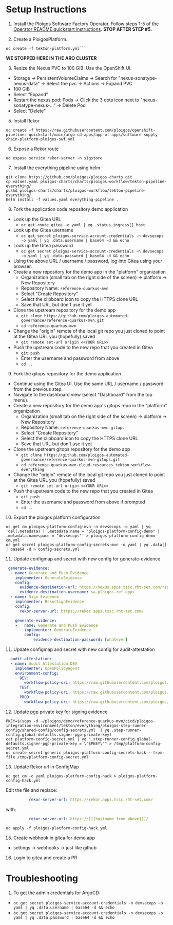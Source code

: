 # Setup Instructions

1. Install the Ploigos Software Factory Operator. Follow steps 1-5 of the [Operator README quickstart instructions](https://github.com/ploigos/ploigos-software-factory-operator/#quick-start). **STOP AFTER STEP #5.**

2. Create a PloigosPlatform.
```shell
oc create -f tekton-platform.yml```
```
**WE STOPPED HERE IN THE ARO CLUSTER**

3. Resize the Nexus PVC to 100 GiB.
Use the OpenShift UI.
* Storage -> PersistentVolumeClaims -> Search for "nexus-sonatype-nexus-data" -> Select the pvc -> Actions -> Expand PVC
* 100 GiB
* Select "Expand"
* Restart the nexus pod: Pods -> Click the 3 dots icon next to "nexus-sonatype-nexus-..." -> Delete Pod
* Select "Delete"

5. Install Rekor
```shell
oc create -f https://raw.githubusercontent.com/ploigos/openshift-pipelines-quickstart/main/argo-cd-apps/app-of-apps/software-supply-chain-platform-ploigos-swf.yml
```

6. Expose a Rekor route
```shell
oc expose service rekor-server -n sigstore
```
7. Install the everything pipeline using helm
```shell
git clone https://github.com/ploigos/ploigos-charts.git
cp values.yaml ploigos-charts/charts/ploigos-workflow/tekton-pipeline-everything/
pushd ploigos-charts/charts/ploigos-workflow/tekton-pipeline-everything/
helm install -f values.yaml everything-pipeline .

```

8. Fork the application code repository demo application
* Look up the Gitea URL
  * `oc get route gitea -o yaml | yq .status.ingress[].host`
* Look up the Gitea username
  * `oc get secret ploigos-service-account-credentials -n devsecops -o yaml | yq .data.username | base64 -d && echo`
* Look up the Gitea password
  * `oc get secret ploigos-service-account-credentials -n devsecops -o yaml | yq .data.password | base64 -d && echo`
* Using the above URL / username / password, log into Gitea using your browser.
* Create a new repository for the demo app in the "platform" organization
  * Organization (small tab on the right side of the screen) -> platform -> New Repository
  * Repository Name: `reference-quarkus-mvn`
  * Select "Create Repository"
  * Select the clipboard icon to copy the HTTPS clone URL
  * Save that URL but don't use it yet
* Clone the upstream repository for the demo app
  * `git clone https://github.com/ploigos-automated-governance/reference-quarkus-mvn.git`
  * `cd reference-quarkus-mvn`
* Change the "origin" remote of the local git repo you just cloned to point at the Gitea URL you (hopefully) saved
  * `git remote set-url origin <<YOUR URL>>`
* Push the upstream code to the new repo that you created in Gitea
  * `git push`
  * Enter the username and password from above
  * `cd ..`

9. Fork the gitops repository for the demo application
* Continue using the Gitea UI. Use the same URL / username / password from the previous step.
* Navigate to the dashboard view (select "Dashboard" from the top menu).
* Create a new repository for the demo app's gitops repo in the "platform" organization
    * Organization (small tab on the right side of the screen) -> platform -> New Repository
    * Repository Name: `reference-quarkus-mvn-gitops`
    * Select "Create Repository"
    * Select the clipboard icon to copy the HTTPS clone URL
    * Save that URL but don't use it yet
* Clone the upstream gitops repository for the demo app
    * `git clone https://github.com/ploigos-automated-governance/reference-quarkus-mvn-gitops.git`
    * `cd reference-quarkus-mvn-cloud-resources_tekton_workflow-everything`
* Change the "origin" remote of the local git repo you just cloned to point at the Gitea URL you (hopefully) saved
    * `git remote set-url origin <<YOUR URL>>`
* Push the upstream code to the new repo that you created in Gitea
    * `git push`
    * Enter the username and password from above if prompted
  * `cd ..`

10. Export the ploigos platform configuration
```shell
oc get cm ploigos-platform-config-mvn -n devsecops -o yaml | yq 'del(.metadata) | .metadata.name = "ploigos-platform-config-demo" | .metadata.namespace = "devsecops"' > ploigos-platform-config-demo-cm.yml
oc get secret ploigos-platform-config-secrets-mvn -o yaml | yq .data[] | base64 -d > config-secrets.yml
```

11. Update configmap and secret with new config for generate-evidence
```yaml
 generate-evidence:
  - name: Generate and Push Evidence
    implementer: GenerateEvidence
    config:
      evidence-destination-url: https://nexus.apps.tssc.rht-set.com/repository/release-engineering-workflow-evidence/
      evidence-destination-username: sa-ploigos-ref-apps
  - name: Sign Evidence
    implementer: RekorSignEvidence
    config:
      rekor-server-url: https://rekor.apps.tssc.rht-set.com/

    generate-evidence:
    -   name: Generate and Push Evidence
        implementer: GenerateEvidence
        config:
            evidence-destination-password: [whatever]
```

11. Update configmap and secret with new config for audit-attestation
```yaml
  audit-attestation:
  - name: Audit Attestation DEV
    implementer: OpenPolicyAgent
    environment-config:
      DEV:
        workflow-policy-uri: https://raw.githubusercontent.com/ploigos/ploigos-example-autogov-content/main/workflow-policy-dev.rego
      TEST:
        workflow-policy-uri: https://raw.githubusercontent.com/ploigos/ploigos-example-autogov-content/main/workflow-policy-test.rego
      PROD:
        workflow-policy-uri: https://raw.githubusercontent.com/ploigos/ploigos-example-autogov-content/main/workflow-policy-prod.rego
```

12. Update pgp private key for signing evidence
```shell
PKEY=$(sops -d ~/ploigos/demo/reference-quarkus-mvn/cicd/ploigos-integration-environment/tekton/everything/ploigos-step-runner-config/shared-config/config-secrets.yml  | yq .step-runner-config.global-defaults.signer-pgp-private-key)
cat platform-config-secret.yml | yq ".step-runner-config.global-defaults.signer-pgp-private-key = \"$PKEY\"" > /tmp/platform-config-secret.yml
oc create secret generic ploigos-platform-config-secrets-hack --from-file /tmp/platform-config-secret.yml
```

13. Update Rekor url in ConfigMap
```shell
oc get cm -o yaml ploigos-platform-config-hack > ploigos-platform-config-hack.yml
```
Edit the file and replace:
```yaml
          rekor-server-url: https://rekor.apps.tssc.rht-set.com/
```
with:
```yaml
          rekor-server-url: https://[[[hostname from above]]]/
```
```shell
oc apply -f ploigos-platform-config-hack.yml
```

15. Create webhook in gitea for demo app
* settings -> webhooks -> just like github

16. Login to gitea and create a PR


# Troubleshooting
1. To get the admin credentials for ArgoCD:
* `oc get secret ploigos-service-account-credentials -n devsecops -o yaml | yq .data.username | base64 -d && echo`
* `oc get secret ploigos-service-account-credentials -n devsecops -o yaml | yq .data.password | base64 -d && echo`
